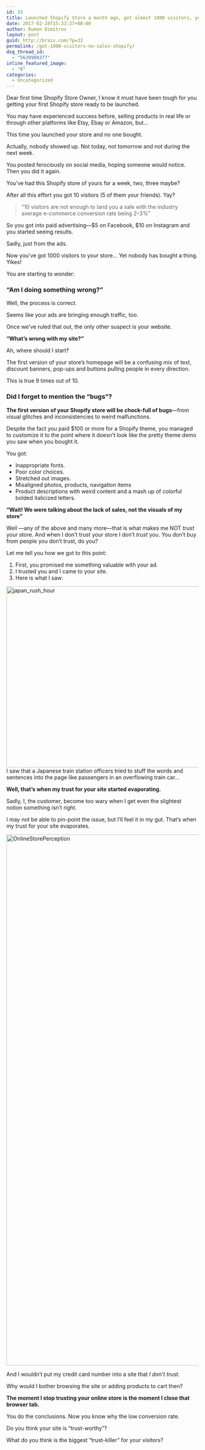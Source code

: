 ```yaml
---
id: 33
title: Launched Shopify Store a month ago, got almost 1000 visitors, yet no sales. Where is the problem?
date: 2017-02-28T15:33:27+00:00
author: Rumen Dimitrov
layout: post
guid: http://braiv.com/?p=33
permalink: /got-1000-visitors-no-sales-shopify/
dsq_thread_id:
  - "5639980377"
inline_featured_image:
  - "0"
categories:
  - Uncategorized
---
```

Dear first time Shopify Store Owner,
I know it must have been tough for you getting your first Shopify store ready to be launched.

You may have experienced success before, selling products in real life or through other platforms like Etsy, Ebay or Amazon, but…

This time you launched your store and<!--more--> no one bought.

Actually, nobody showed up. Not today, not tomorrow and not during the next week.

You posted ferociously on social media, hoping someone would notice. Then you did it again.

You’ve had this Shopify store of yours for a week, two, three maybe?

After all this effort you got 10 visitors (5 of them your friends). Yay?
<blockquote>“10 visitors are not enough to land you a sale with the industry average e-commerce conversion rate being 2–3%”</blockquote>
So you got into paid advertising—$5 on Facebook, $10 on Instagram and you started seeing results.

Sadly, just from the ads.

Now you’ve got 1000 visitors to your store…
Yet nobody has bought a thing.
Yikes!

You are starting to wonder:
<h3>“Am I doing something wrong?”</h3>
Well, the process is correct.

Seems like your ads are bringing enough traffic, too.

Once we've ruled that out, the only other suspect is your website.

<strong>“What’s wrong with my site?”</strong>

Ah, where should I start?

The first version of your store’s homepage will be a confusing mix of text, discount banners, pop-ups and buttons pulling people in every direction.

This is true 9 times out of 10.
<h3>Did I forget to mention the “bugs”?</h3>
<strong>The first version of your Shopify store will be chock-full of bugs</strong>—from visual glitches and inconsistencies to weird malfunctions.

Despite the fact you paid $100 or more for a Shopify theme, you managed to customize it to the point where it doesn’t look like the pretty theme demo you saw when you bought it.

You got:
<ul>
 	<li>Inappropriate fonts.</li>
 	<li>Poor color choices.</li>
 	<li>Stretched out images.</li>
 	<li>Misaligned photos, products, navigation items</li>
 	<li>Product descriptions with weird content and a mash up of colorful bolded italicized letters.</li>
</ul>
<strong>“Wait! We were talking about the lack of sales, not the visuals of my store”</strong>

Well —any of the above and many more—that is what makes me NOT <em>trust</em> your store. And when I don’t trust your store I don’t <em>trust</em> you. You don’t buy from people you don’t trust, do you?

Let me tell you how we got to this point:
<ol>
 	<li>First, you promised me something valuable with your ad.</li>
 	<li>I trusted you and I came to your site.</li>
 	<li>Here is what I saw:</li>
</ol>
<img class="alignnone size-large wp-image-40" src="http://braiv.com/wp-content/uploads/2017/02/japan_rush_hour-1024x576.jpg" alt="japan_rush_hour" width="840" height="473" />
I saw that a Japanese train station officers tried to stuff the words and sentences into the page like passengers in an overflowing train car…

<strong>Well, that’s when my trust for your site started evaporating.</strong>

Sadly, I, the customer, become too wary when I get even the slightest notion something isn’t right.

I may not be able to pin-point the issue, but I’ll feel it in my gut. That’s when my trust for your site evaporates.

<img class="alignnone size-full wp-image-38" src="http://braiv.com/wp-content/uploads/2017/02/OnlineStorePerception.jpg" alt="OnlineStorePerception" width="640" height="1387" />

And I wouldn’t put my credit card number into a site that <em>I don’t trust</em>.

Why would I bother browsing the site or adding products to cart then?

<strong>The moment I stop trusting your online store is the moment I close that browser tab.</strong>

You do the conclusions.
Now you know why the low conversion rate.

Do you think your site is “trust-worthy”?

What do you think is the biggest “trust-killer” for your visitors?